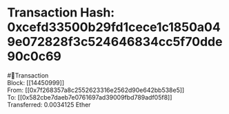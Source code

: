 
Transaction Hash: 0xcefd33500b29fd1cece1c1850a049e072828f3c524646834cc5f70dde90c0c69
====================================================================================
  
#💸Transaction  
Block: [[14450999]]  
From: [[0x7f268357a8c2552623316e2562d90e642bb538e5]]  
To: [[0x582cbe7daeb7e0761697ad39009fbd789adf05f8]]  
Transferred: 0.0034125 Ether